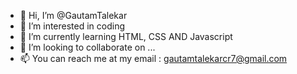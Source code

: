- 👋 Hi, I’m @GautamTalekar
- 👀 I’m interested in coding
- 🌱 I’m currently learning HTML, CSS AND Javascript
- 💞️ I’m looking to collaborate on ...
- 📫 You can reach me at my email : gautamtalekarcr7@gmail.com

<!---
GautamTalekar/GautamTalekar is a ✨ special ✨ repository because its `README.md` (this file) appears on your GitHub profile.
You can click the Preview link to take a look at your changes.
--->
